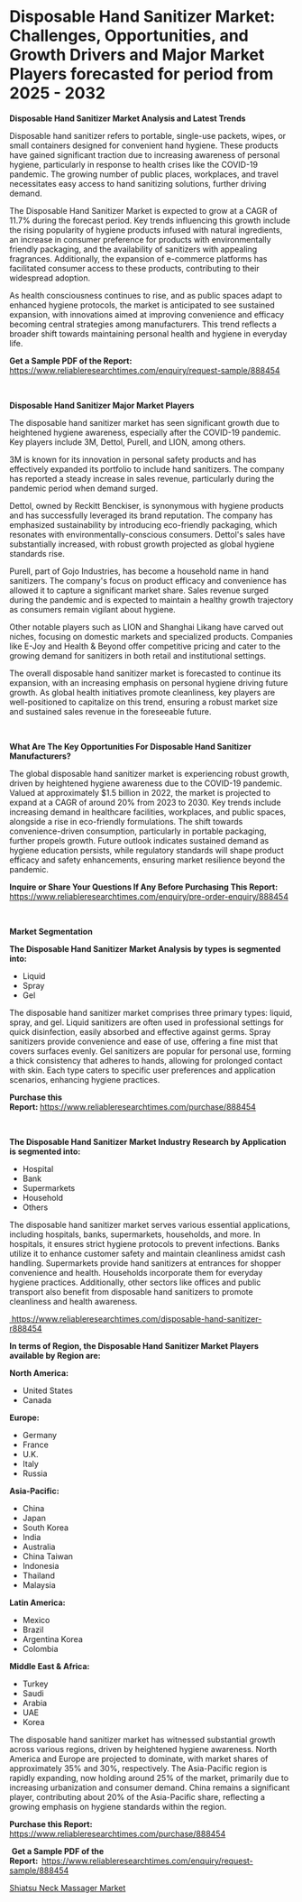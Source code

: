 <p><h1>Disposable Hand Sanitizer Market: Challenges, Opportunities, and Growth Drivers and Major Market Players forecasted for period from 2025 - 2032</h1></p><p><strong>Disposable Hand Sanitizer Market Analysis and Latest Trends</strong></p>
<p><p>Disposable hand sanitizer refers to portable, single-use packets, wipes, or small containers designed for convenient hand hygiene. These products have gained significant traction due to increasing awareness of personal hygiene, particularly in response to health crises like the COVID-19 pandemic. The growing number of public places, workplaces, and travel necessitates easy access to hand sanitizing solutions, further driving demand.</p><p>The Disposable Hand Sanitizer Market is expected to grow at a CAGR of 11.7% during the forecast period. Key trends influencing this growth include the rising popularity of hygiene products infused with natural ingredients, an increase in consumer preference for products with environmentally friendly packaging, and the availability of sanitizers with appealing fragrances. Additionally, the expansion of e-commerce platforms has facilitated consumer access to these products, contributing to their widespread adoption.</p><p>As health consciousness continues to rise, and as public spaces adapt to enhanced hygiene protocols, the market is anticipated to see sustained expansion, with innovations aimed at improving convenience and efficacy becoming central strategies among manufacturers. This trend reflects a broader shift towards maintaining personal health and hygiene in everyday life.</p></p>
<p><strong>Get a Sample PDF of the Report:&nbsp;</strong> <a href="https://www.reliableresearchtimes.com/enquiry/request-sample/888454?utm_campaign=2240&utm_medium=2&utm_source=Github&utm_content=ia&utm_term=07022025&utm_id=disposable-hand-sanitizer">https://www.reliableresearchtimes.com/enquiry/request-sample/888454</a></p>
<p>&nbsp;</p>
<p><strong>Disposable Hand Sanitizer Major Market Players</strong></p>
<p><p>The disposable hand sanitizer market has seen significant growth due to heightened hygiene awareness, especially after the COVID-19 pandemic. Key players include 3M, Dettol, Purell, and LION, among others. </p><p>3M is known for its innovation in personal safety products and has effectively expanded its portfolio to include hand sanitizers. The company has reported a steady increase in sales revenue, particularly during the pandemic period when demand surged. </p><p>Dettol, owned by Reckitt Benckiser, is synonymous with hygiene products and has successfully leveraged its brand reputation. The company has emphasized sustainability by introducing eco-friendly packaging, which resonates with environmentally-conscious consumers. Dettol's sales have substantially increased, with robust growth projected as global hygiene standards rise.</p><p>Purell, part of Gojo Industries, has become a household name in hand sanitizers. The company's focus on product efficacy and convenience has allowed it to capture a significant market share. Sales revenue surged during the pandemic and is expected to maintain a healthy growth trajectory as consumers remain vigilant about hygiene.</p><p>Other notable players such as LION and Shanghai Likang have carved out niches, focusing on domestic markets and specialized products. Companies like E-Joy and Health & Beyond offer competitive pricing and cater to the growing demand for sanitizers in both retail and institutional settings.</p><p>The overall disposable hand sanitizer market is forecasted to continue its expansion, with an increasing emphasis on personal hygiene driving future growth. As global health initiatives promote cleanliness, key players are well-positioned to capitalize on this trend, ensuring a robust market size and sustained sales revenue in the foreseeable future.</p></p>
<p>&nbsp;</p>
<p><strong>What Are The Key Opportunities For Disposable Hand Sanitizer Manufacturers?</strong></p>
<p><p>The global disposable hand sanitizer market is experiencing robust growth, driven by heightened hygiene awareness due to the COVID-19 pandemic. Valued at approximately $1.5 billion in 2022, the market is projected to expand at a CAGR of around 20% from 2023 to 2030. Key trends include increasing demand in healthcare facilities, workplaces, and public spaces, alongside a rise in eco-friendly formulations. The shift towards convenience-driven consumption, particularly in portable packaging, further propels growth. Future outlook indicates sustained demand as hygiene education persists, while regulatory standards will shape product efficacy and safety enhancements, ensuring market resilience beyond the pandemic.</p></p>
<p><strong>Inquire or Share Your Questions If Any Before Purchasing This Report:</strong> <a href="https://www.reliableresearchtimes.com/enquiry/pre-order-enquiry/888454?utm_campaign=2240&utm_medium=2&utm_source=Github&utm_content=ia&utm_term=07022025&utm_id=disposable-hand-sanitizer">https://www.reliableresearchtimes.com/enquiry/pre-order-enquiry/888454</a></p>
<p>&nbsp;</p>
<p><strong>Market Segmentation</strong></p>
<p><strong>The Disposable Hand Sanitizer Market Analysis by types is segmented into:</strong></p>
<p><ul><li>Liquid</li><li>Spray</li><li>Gel</li></ul></p>
<p><p>The disposable hand sanitizer market comprises three primary types: liquid, spray, and gel. Liquid sanitizers are often used in professional settings for quick disinfection, easily absorbed and effective against germs. Spray sanitizers provide convenience and ease of use, offering a fine mist that covers surfaces evenly. Gel sanitizers are popular for personal use, forming a thick consistency that adheres to hands, allowing for prolonged contact with skin. Each type caters to specific user preferences and application scenarios, enhancing hygiene practices.</p></p>
<p><strong>Purchase this Report:&nbsp;</strong><a href="https://www.reliableresearchtimes.com/purchase/888454?utm_campaign=2240&utm_medium=2&utm_source=Github&utm_content=ia&utm_term=07022025&utm_id=disposable-hand-sanitizer">https://www.reliableresearchtimes.com/purchase/888454</a></p>
<p>&nbsp;</p>
<p><strong>The Disposable Hand Sanitizer Market Industry Research by Application is segmented into:</strong></p>
<p><ul><li>Hospital</li><li>Bank</li><li>Supermarkets</li><li>Household</li><li>Others</li></ul></p>
<p><p>The disposable hand sanitizer market serves various essential applications, including hospitals, banks, supermarkets, households, and more. In hospitals, it ensures strict hygiene protocols to prevent infections. Banks utilize it to enhance customer safety and maintain cleanliness amidst cash handling. Supermarkets provide hand sanitizers at entrances for shopper convenience and health. Households incorporate them for everyday hygiene practices. Additionally, other sectors like offices and public transport also benefit from disposable hand sanitizers to promote cleanliness and health awareness.</p></p>
<p><a href="https://www.reliableresearchtimes.com/disposable-hand-sanitizer-r888454?utm_campaign=2240&utm_medium=2&utm_source=Github&utm_content=ia&utm_term=07022025&utm_id=disposable-hand-sanitizer">&nbsp;https://www.reliableresearchtimes.com/disposable-hand-sanitizer-r888454</a></p>
<p><strong>In terms of Region, the Disposable Hand Sanitizer Market Players available by Region are:</strong></p>
<p>
    <p> <strong> North America: </strong>
        <ul>
            <li>United States</li>
            <li>Canada</li>
        </ul>
        </p> 
    <p> <strong> Europe: </strong>
        <ul>
            <li>Germany</li>
            <li>France</li>
            <li>U.K.</li>
            <li>Italy</li>
            <li>Russia</li>
        </ul>
        </p> 
    <p> <strong> Asia-Pacific: </strong>
        <ul>
            <li>China</li>
            <li>Japan</li>
            <li>South Korea</li>
            <li>India</li>
            <li>Australia</li>
            <li>China Taiwan</li>
            <li>Indonesia</li>
            <li>Thailand</li>
            <li>Malaysia</li>
        </ul>
        </p> 
    <p> <strong> Latin America: </strong>
        <ul>
            <li>Mexico</li>
            <li>Brazil</li>
            <li>Argentina Korea</li>
            <li>Colombia</li>
        </ul>
        </p> 
    <p> <strong> Middle East & Africa: </strong>
        <ul>
            <li>Turkey</li>
            <li>Saudi</li>
            <li>Arabia</li>
            <li>UAE</li>
            <li>Korea</li>
        </ul>
    </p>
    </p>
<p><p>The disposable hand sanitizer market has witnessed substantial growth across various regions, driven by heightened hygiene awareness. North America and Europe are projected to dominate, with market shares of approximately 35% and 30%, respectively. The Asia-Pacific region is rapidly expanding, now holding around 25% of the market, primarily due to increasing urbanization and consumer demand. China remains a significant player, contributing about 20% of the Asia-Pacific share, reflecting a growing emphasis on hygiene standards within the region.</p></p>
<p><strong>Purchase this Report: </strong><a href="https://www.reliableresearchtimes.com/purchase/888454?utm_campaign=2240&utm_medium=2&utm_source=Github&utm_content=ia&utm_term=07022025&utm_id=disposable-hand-sanitizer">https://www.reliableresearchtimes.com/purchase/888454</a></p>
<p>&nbsp;<strong>Get a Sample PDF of the Report:&nbsp;&nbsp;</strong><a href="https://www.reliableresearchtimes.com/enquiry/request-sample/888454?utm_campaign=2240&utm_medium=2&utm_source=Github&utm_content=ia&utm_term=07022025&utm_id=disposable-hand-sanitizer">https://www.reliableresearchtimes.com/enquiry/request-sample/888454</a></p>
<p><strong></strong></p>
<p><p><a href="https://github.com/stillsfloria19981/Market-Research-Report-List-1/blob/main/shiatsu-neck-massager-market.md?utm_campaign=2240&utm_medium=2&utm_source=Github&utm_content=ia&utm_term=07022025&utm_id=disposable-hand-sanitizer">Shiatsu Neck Massager Market</a></p></p>